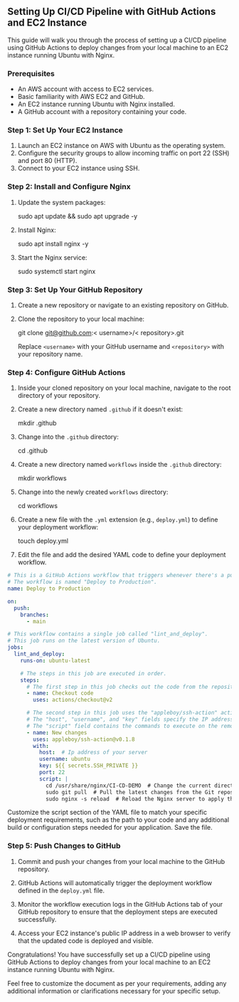 ## Setting Up CI/CD Pipeline with GitHub Actions and EC2 Instance

This guide will walk you through the process of setting up a CI/CD pipeline using GitHub Actions to deploy changes from your local machine to an EC2 instance running Ubuntu with Nginx.

### Prerequisites

- An AWS account with access to EC2 services.
- Basic familiarity with AWS EC2 and GitHub.
- An EC2 instance running Ubuntu with Nginx installed.
- A GitHub account with a repository containing your code.

### Step 1: Set Up Your EC2 Instance

1. Launch an EC2 instance on AWS with Ubuntu as the operating system.
2. Configure the security groups to allow incoming traffic on port 22 (SSH) and port 80 (HTTP).
3. Connect to your EC2 instance using SSH.

### Step 2: Install and Configure Nginx

1. Update the system packages:

    sudo apt update && sudo apt upgrade -y


2. Install Nginx:

    sudo apt install nginx -y


3. Start the Nginx service:

    sudo systemctl start nginx


### Step 3: Set Up Your GitHub Repository

1. Create a new repository or navigate to an existing repository on GitHub.

2. Clone the repository to your local machine:

    git clone git@github.com:< username>/< repository>.git

    Replace `<username>` with your GitHub username and `<repository>` with your repository name.

### Step 4: Configure GitHub Actions

1. Inside your cloned repository on your local machine, navigate to the root directory of your repository.

2. Create a new directory named `.github` if it doesn't exist:

    mkdir .github


3. Change into the `.github` directory:

    cd .github


4. Create a new directory named `workflows` inside the `.github` directory:

    mkdir workflows


5. Change into the newly created `workflows` directory:

    cd workflows


6. Create a new file with the `.yml` extension (e.g., `deploy.yml`) to define your deployment workflow:

    touch deploy.yml


7. Edit the file and add the desired YAML code to define your deployment workflow.

```yaml
# This is a GitHub Actions workflow that triggers whenever there's a push to the main branch.
# The workflow is named "Deploy to Production".
name: Deploy to Production

on:
  push:
    branches:
      - main

# This workflow contains a single job called "lint_and_deploy".
# This job runs on the latest version of Ubuntu.
jobs:
  lint_and_deploy:
    runs-on: ubuntu-latest

    # The steps in this job are executed in order.
    steps:
      # The first step in this job checks out the code from the repository using the "actions/checkout" action.
      - name: Checkout code
        uses: actions/checkout@v2

      # The second step in this job uses the "appleboy/ssh-action" action to SSH into a remote server and execute some commands.
      # The "host", "username", and "key" fields specify the IP address, username, and SSH private key to use for authentication.
      # The "script" field contains the commands to execute on the remote server.
      - name: New changes
        uses: appleboy/ssh-action@v0.1.8
        with:
          host:  # Ip address of your server
          username: ubuntu
          key: ${{ secrets.SSH_PRIVATE }}
          port: 22
          script: |
            cd /usr/share/nginx/CI-CD-DEMO  # Change the current directory to the specified path.
            sudo git pull  # Pull the latest changes from the Git repository.
            sudo nginx -s reload  # Reload the Nginx server to apply the changes.

```
          
            
 Customize the script section of the YAML file to match your specific deployment requirements, such as the path to your code and any additional build or configuration steps needed for your application. Save the file.

### Step 5: Push Changes to GitHub

1. Commit and push your changes from your local machine to the GitHub repository.

2. GitHub Actions will automatically trigger the deployment workflow defined in the `deploy.yml` file.

3. Monitor the workflow execution logs in the GitHub Actions tab of your GitHub repository to ensure that the deployment steps are executed successfully.

4. Access your EC2 instance's public IP address in a web browser to verify that the updated code is deployed and visible.

Congratulations! You have successfully set up a CI/CD pipeline using GitHub Actions to deploy changes from your local machine to an EC2 instance running Ubuntu with Nginx.

Feel free to customize the document as per your requirements, adding any additional information or clarifications necessary for your specific setup.